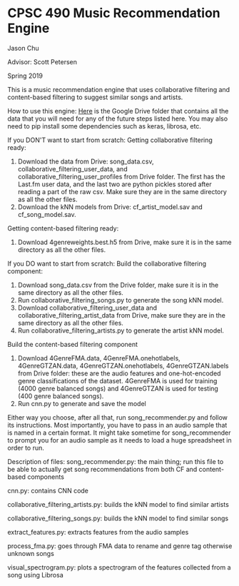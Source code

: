 # CPSC 490 Music Recommendation Engine
Jason Chu

Advisor: Scott Petersen

Spring 2019

This is a music recommendation engine that uses collaborative filtering and content-based filtering to suggest similar songs and artists.

How to use this engine:
[Here](https://drive.google.com/drive/folders/10Z6xO5-eGuCcVV5jl-7BGWoIoYHL4Y9j?usp=sharing) is the Google Drive folder that contains all the data that you will need for any of the future steps listed here. You may also need to pip install some dependencies such as keras, librosa, etc.

If you DON'T want to start from scratch:
Getting collaborative filtering ready:
1) Download the data from Drive: song_data.csv, collaborative_filtering_user_data, and collaborative_filtering_user_profiles from Drive folder. The first has the Last.fm user data, and the last two are python pickles stored after reading a part of the raw csv. Make sure they are in the same directory as all the other files.
2) Download the kNN models from Drive: cf_artist_model.sav and cf_song_model.sav.

Getting content-based filtering ready:
1) Download 4genreweights.best.h5 from Drive, make sure it is in the same directory as all the other files.

If you DO want to start from scratch:
Build the collaborative filtering component:
1) Download song_data.csv from the Drive folder, make sure it is in the same directory as all the other files.
2) Run collaborative_filtering_songs.py to generate the song kNN model.
3) Download collaborative_filtering_user_data and collaborative_filtering_artist_data from Drive, make sure they are in the same directory as all the other files.
4) Run collaborative_filtering_artists.py to generate the artist kNN model.

Build the content-based filtering component
1) Download 4GenreFMA.data, 4GenreFMA.onehotlabels, 4GenreGTZAN.data, 4GenreGTZAN.onehotlabels, 4GenreGTZAN.labels from Drive folder: these are the audio features and one-hot-encoded genre classifications of the dataset. 4GenreFMA is used for training (4000 genre balanced songs) and 4GenreGTZAN is used for testing (400 genre balanced songs).
2) Run cnn.py to generate and save the model

Either way you choose, after all that, run song_recommender.py and follow its instructions. Most importantly, you have to pass in an audio sample that is named in a certain format. It might take sometime for song_recommender to prompt you for an audio sample as it needs to load a huge spreadsheet in order to run.

Description of files:
song_recommender.py: the main thing; run this file to be able to actually get song recommendations from both CF and content-based components

cnn.py: contains CNN code

collaborative_filtering_artists.py: builds the kNN model to find similar artists

collaborative_filtering_songs.py: builds the kNN model to find similar songs

extract_features.py: extracts features from the audio samples

process_fma.py: goes through FMA data to rename and genre tag otherwise unknown songs

visual_spectrogram.py: plots a spectrogram of the features collected from a song using Librosa
